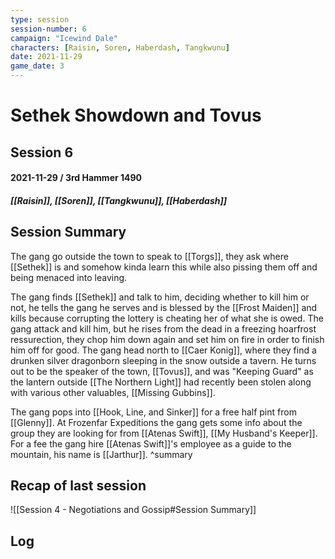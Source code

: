 ```yaml
---
type: session
session-number: 6
campaign: "Icewind Dale"
characters: [Raisin, Soren, Haberdash, Tangkwunu]
date: 2021-11-29
game_date: 3
---
```


# Sethek Showdown and Tovus
## Session 6
#### 2021-11-29 / 3rd Hammer 1490
##### [[Raisin]], [[Soren]], [[Tangkwunu]], [[Haberdash]]

## Session Summary
The gang go outside the town to speak to [[Torgs]], they ask where [[Sethek]] is and somehow kinda learn this while also pissing them off and being menaced into leaving.

The gang finds [[Sethek]] and talk to him, deciding whether to kill him or not, he tells the gang he serves and is blessed by the [[Frost Maiden]] and kills because corrupting the lottery is cheating her of what she is owed. The gang attack and kill him, but he rises from the dead in a freezing hoarfrost ressurection, they chop him down again and set him on fire in order to finish him off for good.
The gang head north to [[Caer Konig]], where they find a drunken silver dragonborn sleeping in the snow outside a tavern. He turns out to be the speaker of the town, [[Tovus]], and was "Keeping Guard" as the lantern outside [[The Northern Light]] had recently been stolen along with various other valuables, [[Missing Gubbins]].

The gang pops into [[Hook, Line, and Sinker]] for a free half pint from [[Glenny]].
At Frozenfar Expeditions the gang gets some info about the group they are looking for from [[Atenas Swift]], [[My Husband's Keeper]]. For a fee the gang hire [[Atenas Swift]]'s employee as a guide to the mountain, his name is [[Jarthur]]. 
^summary

## Recap of last session
![[Session 4 - Negotiations and Gossip#Session Summary]]

## Log

